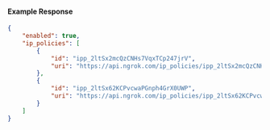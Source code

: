 <!-- Code generated for API Clients. DO NOT EDIT. -->

#### Example Response

```json
{
	"enabled": true,
	"ip_policies": [
		{
			"id": "ipp_2ltSx2mcQzCNHs7VqxTCp247jrV",
			"uri": "https://api.ngrok.com/ip_policies/ipp_2ltSx2mcQzCNHs7VqxTCp247jrV"
		},
		{
			"id": "ipp_2ltSx62KCPvcwaPGnph4GrX0UWP",
			"uri": "https://api.ngrok.com/ip_policies/ipp_2ltSx62KCPvcwaPGnph4GrX0UWP"
		}
	]
}
```
